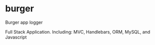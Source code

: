 # burger
Burger app logger

Full Stack Application. Including: MVC, Handlebars, ORM, MySQL, and Javascript


